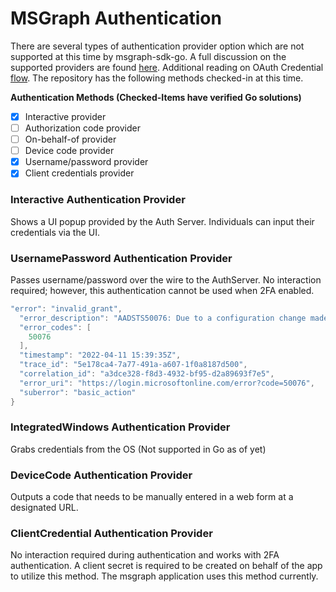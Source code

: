 # MSGraph Authentication

There are several types of authentication provider option which are not
supported at this time by msgraph-sdk-go. A full discussion on the supported providers are found [here](https://docs.microsoft.com/en-us/graph/sdks/choose-authentication-providers?tabs=CS). Additional reading on OAuth Credential [flow](https://docs.microsoft.com/en-us/azure/active-directory/develop/v2-oauth2-client-creds-grant-flow). The repository has the following methods checked-in at this time.


**Authentication Methods (Checked-Items have verified Go solutions)**

- [x]  Interactive provider
- [ ]  Authorization code provider
- [ ]  On-behalf-of provider
- [ ]  Device code provider
- [x]  Username/password provider
- [x]  Client credentials provider

### **Interactive Authentication Provider**

Shows a UI popup provided by the Auth Server. Individuals can input their credentials via the UI.

### **UsernamePassword Authentication Provider**

Passes username/password over the wire to the AuthServer. No interaction
required; however, this authentication cannot be used when 2FA enabled.

```go
"error": "invalid_grant",
  "error_description": "AADSTS50076: Due to a configuration change made by your administrator, or because you moved to a new location, you must use multi-factor authentication to access '00000003-0000-0000-c000-000000000000'.\r\nTrace ID: 5e178ca4-7a77-491a-a607-1f0a8187d500\r\nCorrelation ID: a3dce328-f8d3-4932-bf95-d2a89693f7e5\r\nTimestamp: 2022-04-11 15:39:35Z",
  "error_codes": [
    50076
  ],
  "timestamp": "2022-04-11 15:39:35Z",
  "trace_id": "5e178ca4-7a77-491a-a607-1f0a8187d500",
  "correlation_id": "a3dce328-f8d3-4932-bf95-d2a89693f7e5",
  "error_uri": "https://login.microsoftonline.com/error?code=50076",
  "suberror": "basic_action"
}
```

### **IntegratedWindows Authentication Provider**

Grabs credentials from the OS (Not supported in Go as of yet)

### **DeviceCode Authentication Provider**

Outputs a code that needs to be manually entered in a web form at a designated
URL.

### ClientCredential Authentication Provider
No interaction required during authentication and works with 2FA authentication. A client secret is required to be created on behalf of the app to utilize this method. The msgraph application uses this method currently.